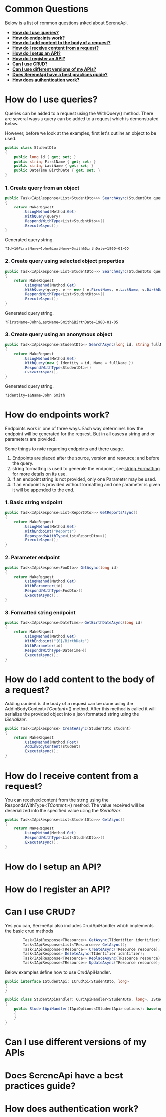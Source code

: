 

# Common Questions
Below is a list of common questions asked about SereneApi.
*	**[How do I use queries?](#how-do-I-use-queries)**
*	**[How do endpoints work?](#how-do-endpoints-work)**
*	**[How do I add content to the body of a request?](#how-do-i-add-content-to-the-body-of-a-request)**
*	**[How do I receive content from a request?](#how-do-i-receive-content-from-a-request)**
*	**[How do I setup an API?](#how-do-i-setup-an-api)**
*	**[How do I register an API?](#how-do-i-register-an-api)**
*	**[Can I use CRUD?](#can-i-use-crud)**
*	**[Can I use different versions of my APIs?](#can-i-use-different-versions-of-my-apis)**
*	**[Does SereneApi have a best practices guide?](#does-sereneapi-have-a-best-practices-guide)**
*	**[How does authentication work?](#how-does-authentication-work)**

# How do I use queries?
Queries can be added to a request using the WithQuery() method. There are several ways a query can be added to a request which is demonstrated below.

However, before we look at the examples, first let's outline an object to be used.
``` csharp
public class StudentDto
{
	public long Id { get; set; }
	public string FirstName { get; set; }
	public string LastName { get; set; }
	public DateTime BirthDate { get; set; }
}
```

### 1. Create query from an object
``` csharp
public Task<IApiResponse<List<StudentDto>>> SearchAsync(StudentDto query)
{
	return MakeRequest
		.UsingMethod(Method.Get)
		.WithQuery(query)
		.RespondsWithType<List<StudentDto>>()
		.ExecuteAsync();
}
```
Generated query string.
```
?Id=1&FirstName=John&LastName=Smith&BirthDate=1980-01-05
```

### 2. Create query using selected object properties
``` csharp
public Task<IApiResponse<List<StudentDto>>> SearchAsync(StudentDto query)
{
	return MakeRequest
		.UsingMethod(Method.Get)
		.WithQuery(query, o => new { o.FirstName, o.LastName, o.BirthDate })
		.RespondsWithType<List<StudentDto>>()
		.ExecuteAsync();
}
```
Generated query string.
```
?FirstName=John&LastName=Smith&BirthDate=1980-01-05
```
### 3. Create query using an anonymous object
``` csharp
public Task<IApiResponse<StudentDto>> SearchAsync(long id, string fullName)
{
	return MakeRequest
		.UsingMethod(Method.Get)
		.WithQuery(new { Identity = id, Name = fullName })
		.RespondsWithType<StudentDto>()
		.ExecuteAsync();
}
```
Generated query string.
```
?Identity=1&Name=John Smith
```

# How do endpoints work?
Endpoints work in one of three ways. Each way determines how the endpoint will be generated for the request. But in all cases a string and or parameters are provided.

 Some things to note regarding endpoints and there usage.
1.	Endpoints are placed after the source, version and resource; and before the query.
2.	string formatting is used to generate the endpoint, see [string.Formatting](https://docs.microsoft.com/en-us/dotnet/api/system.string.format?view=net-5.0) for more details on its use.
3.	If an endpoint string is not provided, only one Parameter may be used.
4.	If an endpoint is provided without formatting and one parameter is given it will be appended to the end.

### 1. Basic string endpoint
``` csharp
public Task<IApiResponse<List<ReportDto>>> GetReportsAsync()
{
	return MakeRequest
		.UsingMethod(Method.Get)
		.WithEndpoint("Reports")
		.RepospondsWithType<List<ReportDto>>()
		.ExecuteAsync();
}
```
### 2. Parameter endpoint
``` csharp
public Task<IApiResponse<FooDto>> GetAsync(long id)
{
	return MakeRequest
		.UsingMethod(Method.Get)
		.WithParameter(id)
		.RespondsWithType<FooDto>()
		.ExecuteAsync();
}
```
### 3. Formatted string endpoint
``` csharp
public Task<IApiResponse<DateTime>> GetBirthDateAsync(long id)
{
	return MakeRequest
		.UsingMethod(Method.Get)
		.WithEndpoint("{0}/BirthDate")
		.WithParameter(id)
		.RespondsWithType<DateTime>()
		.ExecuteAsync();
}
```

# How do I add content to the body of a request?
Adding content to the body of a request can be done using the AddInBodyContent\<*TContent*>() method. After this method is called it will serialize the provided  object into a json formatted string using the *ISerializer*.
``` csharp
public Task<IApiResponse> CreateAsync(StudentDto student)
{
	return MakeRequest
		.UsingMethod(Method.Post)
		.AddInBodyContent(student)
		.ExecuteAsync();
}
```

# How do I receive content from a request?
You can received content from the string using the RespondsWithType\<*TContent*>() method. The value received will be deserialized into the specified value using the *ISerializer*.
``` csharp
public Task<IApiResponse<List<StudentDto>>> GetAsync()
{
	return MakeRequest
		.UsingMethod(Method.Get)
		.RespondsWithType<List<StudentDto>>()
		.ExecuteAsync();
}
```

# How do I setup an API?

# How do I register an API?

# Can I use CRUD?
Yes you can, SereneApi also includes CrudApiHandler which implements the basic crud methods
``` csharp
        Task<IApiResponse<TResource>> GetAsync(TIdentifier identifier);
        Task<IApiResponse<List<TResource>>> GetAsync();
        Task<IApiResponse<TResource>> CreateAsync(TResource resource);
        Task<IApiResponse> DeleteAsync(TIdentifier identifier);
        Task<IApiResponse<TResource>> ReplaceAsync(TResource resource);
        Task<IApiResponse<TResource>> UpdateAsync(TResource resource);
```
Below examples define how to use CrudApiHandler.

``` csharp
public interface IStudentApi: ICrudApi<StudentDto, long>
{
}
```
``` csharp
public class StudentApiHandler: CurdApiHandler<StudentDto, long>, IStudentApi
{
	public StudentApiHandler(IApiOptions<IStudentApi> options): base(options)
	{
	}
}
```


# Can I use different versions of my APIs

# Does SereneApi have a best practices guide?

# How does authentication work?

